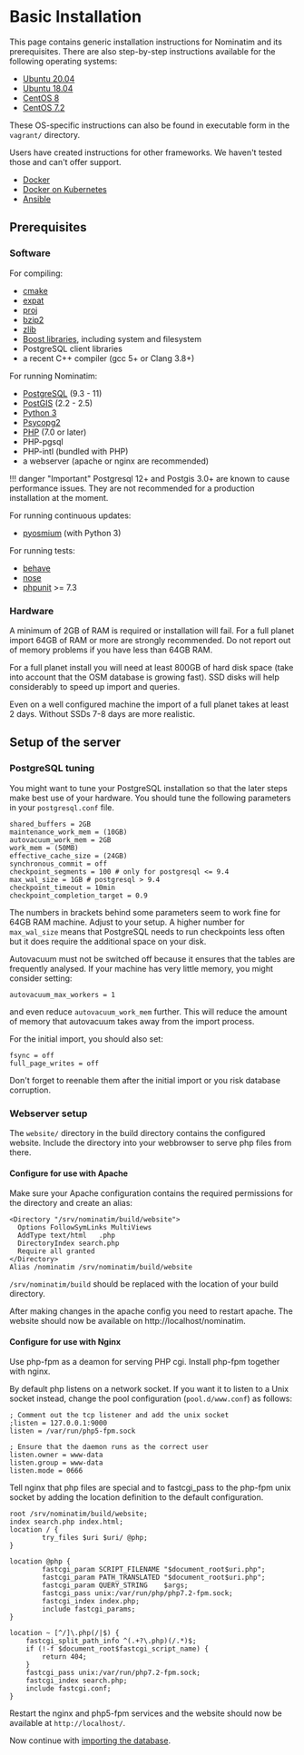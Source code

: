 # Basic Installation

This page contains generic installation instructions for Nominatim and its
prerequisites. There are also step-by-step instructions available for
the following operating systems:

  * [Ubuntu 20.04](../appendix/Install-on-Ubuntu-20.md)
  * [Ubuntu 18.04](../appendix/Install-on-Ubuntu-18.md)
  * [CentOS 8](../appendix/Install-on-Centos-8.md)
  * [CentOS 7.2](../appendix/Install-on-Centos-7.md)

These OS-specific instructions can also be found in executable form
in the `vagrant/` directory.

Users have created instructions for other frameworks. We haven't tested those
and can't offer support.

  * [Docker](https://github.com/mediagis/nominatim-docker)
  * [Docker on Kubernetes](https://github.com/peter-evans/nominatim-k8s)
  * [Ansible](https://github.com/synthesio/infra-ansible-nominatim)

## Prerequisites

### Software

For compiling:

  * [cmake](https://cmake.org/)
  * [expat](https://libexpat.github.io/)
  * [proj](https://proj.org/)
  * [bzip2](http://www.bzip.org/)
  * [zlib](https://www.zlib.net/)
  * [Boost libraries](https://www.boost.org/), including system and filesystem
  * PostgreSQL client libraries
  * a recent C++ compiler (gcc 5+ or Clang 3.8+)

For running Nominatim:

  * [PostgreSQL](https://www.postgresql.org) (9.3 - 11)
  * [PostGIS](https://postgis.org) (2.2 - 2.5)
  * [Python 3](https://www.python.org/)
  * [Psycopg2](https://initd.org/psycopg)
  * [PHP](https://php.net) (7.0 or later)
  * PHP-pgsql
  * PHP-intl (bundled with PHP)
  * a webserver (apache or nginx are recommended)

!!! danger "Important"
    Postgresql 12+ and Postgis 3.0+ are known to cause performance issues. They are
    not recommended for a production installation at the moment.

For running continuous updates:

  * [pyosmium](https://osmcode.org/pyosmium/) (with Python 3)

For running tests:

  * [behave](http://pythonhosted.org/behave/)
  * [nose](https://nose.readthedocs.io)
  * [phpunit](https://phpunit.de) >= 7.3

### Hardware

A minimum of 2GB of RAM is required or installation will fail. For a full
planet import 64GB of RAM or more are strongly recommended. Do not report
out of memory problems if you have less than 64GB RAM.

For a full planet install you will need at least 800GB of hard disk space
(take into account that the OSM database is growing fast). SSD disks
will help considerably to speed up import and queries.

Even on a well configured machine the import of a full planet takes
at least 2 days. Without SSDs 7-8 days are more realistic.

## Setup of the server

### PostgreSQL tuning

You might want to tune your PostgreSQL installation so that the later steps
make best use of your hardware. You should tune the following parameters in
your `postgresql.conf` file.

    shared_buffers = 2GB
    maintenance_work_mem = (10GB)
    autovacuum_work_mem = 2GB
    work_mem = (50MB)
    effective_cache_size = (24GB)
    synchronous_commit = off
    checkpoint_segments = 100 # only for postgresql <= 9.4
    max_wal_size = 1GB # postgresql > 9.4
    checkpoint_timeout = 10min
    checkpoint_completion_target = 0.9

The numbers in brackets behind some parameters seem to work fine for
64GB RAM machine. Adjust to your setup. A higher number for `max_wal_size`
means that PostgreSQL needs to run checkpoints less often but it does require
the additional space on your disk.

Autovacuum must not be switched off because it ensures that the
tables are frequently analysed. If your machine has very little memory,
you might consider setting:

    autovacuum_max_workers = 1

and even reduce `autovacuum_work_mem` further. This will reduce the amount
of memory that autovacuum takes away from the import process.

For the initial import, you should also set:

    fsync = off
    full_page_writes = off

Don't forget to reenable them after the initial import or you risk database
corruption.


### Webserver setup

The `website/` directory in the build directory contains the configured
website. Include the directory into your webbrowser to serve php files
from there.

#### Configure for use with Apache

Make sure your Apache configuration contains the required permissions for the
directory and create an alias:

    <Directory "/srv/nominatim/build/website">
      Options FollowSymLinks MultiViews
      AddType text/html   .php
      DirectoryIndex search.php
      Require all granted
    </Directory>
    Alias /nominatim /srv/nominatim/build/website

`/srv/nominatim/build` should be replaced with the location of your
build directory.

After making changes in the apache config you need to restart apache.
The website should now be available on http://localhost/nominatim.

#### Configure for use with Nginx

Use php-fpm as a deamon for serving PHP cgi. Install php-fpm together with nginx.

By default php listens on a network socket. If you want it to listen to a
Unix socket instead, change the pool configuration (`pool.d/www.conf`) as
follows:

    ; Comment out the tcp listener and add the unix socket
    ;listen = 127.0.0.1:9000
    listen = /var/run/php5-fpm.sock

    ; Ensure that the daemon runs as the correct user
    listen.owner = www-data
    listen.group = www-data
    listen.mode = 0666

Tell nginx that php files are special and to fastcgi_pass to the php-fpm
unix socket by adding the location definition to the default configuration.

    root /srv/nominatim/build/website;
    index search.php index.html;
    location / {
            try_files $uri $uri/ @php;
    }

    location @php {
            fastcgi_param SCRIPT_FILENAME "$document_root$uri.php";
            fastcgi_param PATH_TRANSLATED "$document_root$uri.php";
            fastcgi_param QUERY_STRING    $args;
            fastcgi_pass unix:/var/run/php/php7.2-fpm.sock;
            fastcgi_index index.php;
            include fastcgi_params;
    }

    location ~ [^/]\.php(/|$) {
        fastcgi_split_path_info ^(.+?\.php)(/.*)$;
        if (!-f $document_root$fastcgi_script_name) {
            return 404;
        }
        fastcgi_pass unix:/var/run/php7.2-fpm.sock;
        fastcgi_index search.php;
        include fastcgi.conf;
    }

Restart the nginx and php5-fpm services and the website should now be available
at `http://localhost/`.


Now continue with [importing the database](Import-and-Update.md).
